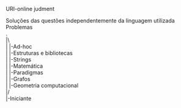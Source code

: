 URI-online judment

Soluções das questões independentemente da linguagem utilizada<br>
Problemas<br>
.<br>
|\\ <br>
| |-Ad-hoc<br>
| |-Estruturas e bibliotecas<br>
| |-Strings<br>
| |-Matemática<br>
| |-Paradigmas<br>
| |-Grafos<br>
| |-Geometria computacional<br>
|/<br>
|-Iniciante

